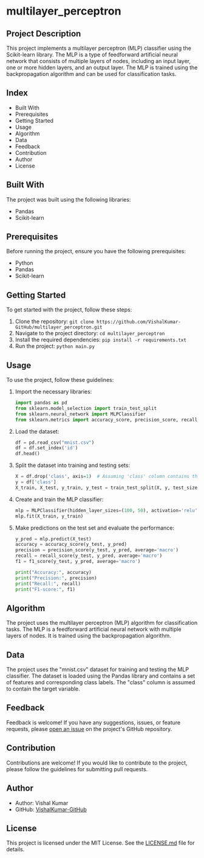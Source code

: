 # multilayer_perceptron

## Project Description

This project implements a multilayer perceptron (MLP) classifier using the Scikit-learn library. The MLP is a type of feedforward artificial neural network that consists of multiple layers of nodes, including an input layer, one or more hidden layers, and an output layer. The MLP is trained using the backpropagation algorithm and can be used for classification tasks.

## Index

- Built With
- Prerequisites
- Getting Started
- Usage
- Algorithm
- Data
- Feedback
- Contribution
- Author
- License

## Built With

The project was built using the following libraries:

- Pandas
- Scikit-learn

## Prerequisites

Before running the project, ensure you have the following prerequisites:

- Python
- Pandas 
- Scikit-learn

## Getting Started

To get started with the project, follow these steps:

1. Clone the repository: `git clone https://github.com/VishalKumar-GitHub/multilayer_perceptron.git`
2. Navigate to the project directory: `cd multilayer_perceptron`
3. Install the required dependencies: `pip install -r requirements.txt`
4. Run the project: `python main.py`

## Usage

To use the project, follow these guidelines:

1. Import the necessary libraries:

   ```python
   import pandas as pd
   from sklearn.model_selection import train_test_split
   from sklearn.neural_network import MLPClassifier
   from sklearn.metrics import accuracy_score, precision_score, recall_score, f1_score
   ```

2. Load the dataset:

   ```python
   df = pd.read_csv("mnist.csv")
   df = df.set_index('id')
   df.head()
   ```

3. Split the dataset into training and testing sets:

   ```python
   X = df.drop('class', axis=1)  # Assuming 'class' column contains the target variable
   y = df['class']
   X_train, X_test, y_train, y_test = train_test_split(X, y, test_size=0.2, random_state=42)
   ```

4. Create and train the MLP classifier:

   ```python
   mlp = MLPClassifier(hidden_layer_sizes=(100, 50), activation='relu', solver='adam', random_state=42)
   mlp.fit(X_train, y_train)
   ```

5. Make predictions on the test set and evaluate the performance:

   ```python
   y_pred = mlp.predict(X_test)
   accuracy = accuracy_score(y_test, y_pred)
   precision = precision_score(y_test, y_pred, average='macro')
   recall = recall_score(y_test, y_pred, average='macro')
   f1 = f1_score(y_test, y_pred, average='macro')

   print("Accuracy:", accuracy)
   print("Precision:", precision)
   print("Recall:", recall)
   print("F1-score:", f1)
   ```

## Algorithm

The project uses the multilayer perceptron (MLP) algorithm for classification tasks. The MLP is a feedforward artificial neural network with multiple layers of nodes. It is trained using the backpropagation algorithm.

## Data

The project uses the "mnist.csv" dataset for training and testing the MLP classifier. The dataset is loaded using the Pandas library and contains a set of features and corresponding class labels. The "class" column is assumed to contain the target variable.

## Feedback

Feedback is welcome! If you have any suggestions, issues, or feature requests, please [open an issue](https://github.com/VishalKumar-GitHub/multilayer_perceptron/issues) on the project's GitHub repository.

## Contribution

Contributions are welcome! If you would like to contribute to the project, please follow the guidelines for submitting pull requests.

## Author

- Author: Vishal Kumar
- GitHub: [VishalKumar-GitHub](https://github.com/VishalKumar-GitHub)

## License

This project is licensed under the MIT License. See the [LICENSE.md](https://github.com/VishalKumar-GitHub/Data-Science/blob/main/LICENSE) file for details.

